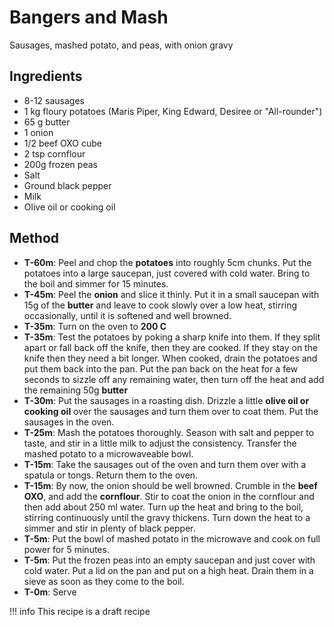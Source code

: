 # Bangers and Mash

Sausages, mashed potato, and peas, with onion gravy

## Ingredients

* 8-12 sausages
* 1 kg floury potatoes (Maris Piper, King Edward, Desiree or "All-rounder")
* 65 g butter
* 1 onion
* 1/2 beef OXO cube
* 2 tsp cornflour
* 200g frozen peas
* Salt
* Ground black pepper
* Milk
* Olive oil or cooking oil

## Method

* __T-60m__: Peel and chop the __potatoes__ into roughly 5cm chunks. Put the potatoes into a large saucepan, just covered with cold water. Bring to the boil and simmer for 15 minutes.
* __T-45m__: Peel the __onion__ and slice it thinly. Put it in a small saucepan with 15g of the __butter__ and leave to cook slowly over a low heat, stirring occasionally, until it is softened and well browned.
* __T-35m__: Turn on the oven to __200 C__
* __T-35m__: Test the potatoes by poking a sharp knife into them. If they split apart or fall back off the knife, then they are cooked. If they stay on the knife then they need a bit longer. When cooked, drain the potatoes and put them back into the pan. Put the pan back on the heat for a few seconds to sizzle off any remaining water, then turn off the heat and add the remaining 50g __butter__
* __T-30m__: Put the sausages in a roasting dish. Drizzle a little __olive oil or cooking oil__ over the sausages and turn them over to coat them. Put the sausages in the oven.
* __T-25m__: Mash the potatoes thoroughly. Season with salt and pepper to taste, and stir in a little milk to adjust the consistency. Transfer the mashed potato to a microwaveable bowl.
* __T-15m__: Take the sausages out of the oven and turn them over with a spatula or tongs. Return them to the oven.
* __T-15m__: By now, the onion should be well browned. Crumble in the __beef OXO__, and add the __cornflour__. Stir to coat the onion in the cornflour and then add about 250 ml water. Turn up the heat and bring to the boil, stirring continuously until the gravy thickens. Turn down the heat to a simmer and stir in plenty of black pepper.
* __T-5m__: Put the bowl of mashed potato in the microwave and cook on full power for 5 minutes.
* __T-5m__: Put the frozen peas into an empty saucepan and just cover with cold water. Put a lid on the pan and put on a high heat. Drain them in a sieve as soon as they come to the boil.
* __T-0m__: Serve

!!! info
    This recipe is a draft recipe
